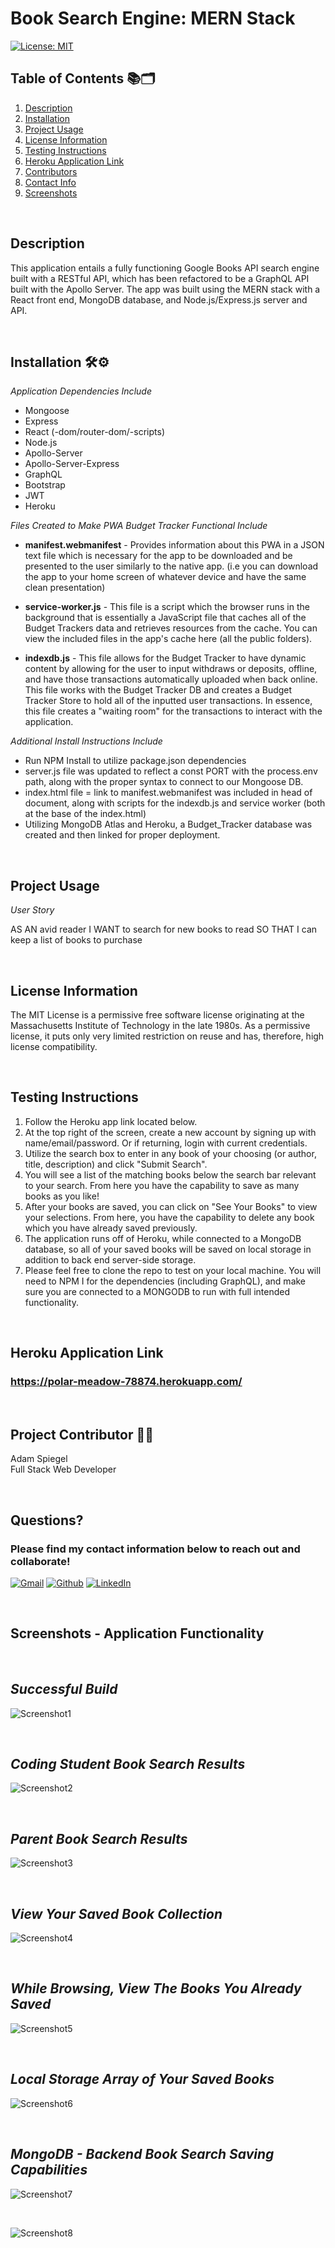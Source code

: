 # Book Search Engine: MERN Stack

[![License: MIT](https://img.shields.io/badge/License-MIT-yellow.svg)](https://opensource.org/licenses/MIT)

## Table of Contents :books::card_index_dividers:

1.  [Description](#Description)
2.  [Installation](#Installation)
3.  [Project Usage](#Project-Usage)
4.  [License Information](#License-Information)
5.  [Testing Instructions](#Testing-Instructions)
6.  [Heroku Application Link](#Heroku-Application-Link)
7.  [Contributors](#Project-Contributors)
8.  [Contact Info](#Questions)
9.  [Screenshots](#Screenshots)

<br>

## Description

This application entails a fully functioning Google Books API search engine built with a RESTful API, which has been refactored to be a GraphQL API built with the Apollo Server. The app was built using the MERN stack with a React front end, MongoDB database, and Node.js/Express.js server and API.

<br>

## Installation :hammer_and_wrench::gear:

_Application Dependencies Include_

- Mongoose
- Express
- React (-dom/router-dom/-scripts)
- Node.js
- Apollo-Server
- Apollo-Server-Express
- GraphQL
- Bootstrap
- JWT
- Heroku

_Files Created to Make PWA Budget Tracker Functional Include_

- **manifest.webmanifest** - Provides information about this PWA in a JSON text file which is necessary for the app to be downloaded and be presented to the user similarly to the native app. (i.e you can download the app to your home screen of whatever device and have the same clean presentation)

- **service-worker.js** - This file is a script which the browser runs in the background that is essentially a JavaScript file that caches all of the Budget Trackers data and retrieves resources from the cache. You can view the included files in the app's cache here (all the public folders).

- **indexdb.js** - This file allows for the Budget Tracker to have dynamic content by allowing for the user to input withdraws or deposits, offline, and have those transactions automatically uploaded when back online. This file works with the Budget Tracker DB and creates a Budget Tracker Store to hold all of the inputted user transactions. In essence, this file creates a "waiting room" for the transactions to interact with the application.

_Additional Install Instructions Include_

- Run NPM Install to utilize package.json dependencies
- server.js file was updated to reflect a const PORT with the process.env path, along with the proper syntax to connect to our Mongoose DB.
- index.html file = link to manifest.webmanifest was included in head of document, along with scripts for the indexdb.js and service worker (both at the base of the index.html)
- Utilizing MongoDB Atlas and Heroku, a Budget_Tracker database was created and then linked for proper deployment.

<br>

## Project Usage

_User Story_<br>

AS AN avid reader
I WANT to search for new books to read
SO THAT I can keep a list of books to purchase

<br>

## License Information

The MIT License is a permissive free software license originating at the Massachusetts Institute of Technology in the late 1980s. As a permissive license, it puts only very limited restriction on reuse and has, therefore, high license compatibility.

<br>

## Testing Instructions

1. Follow the Heroku app link located below.
2. At the top right of the screen, create a new account by signing up with name/email/password. Or if returning, login with current credentials.
3. Utilize the search box to enter in any book of your choosing (or author, title, description) and click "Submit Search".
4. You will see a list of the matching books below the search bar relevant to your search. From here you have the capability to save as many books as you like!
5. After your books are saved, you can click on "See Your Books" to view your selections. From here, you have the capability to delete any book which you have already saved previously.
6. The application runs off of Heroku, while connected to a MongoDB database, so all of your saved books will be saved on local storage in addition to back end server-side storage.
7. Please feel free to clone the repo to test on your local machine. You will need to NPM I for the dependencies (including GraphQL), and make sure you are connected to a MONGODB to run with full intended functionality.

<br>

## Heroku Application Link

### **https://polar-meadow-78874.herokuapp.com/**

<br>

## Project Contributor :man_technologist:

Adam Spiegel<br>
Full Stack Web Developer

<br>

## Questions?

### Please find my contact information below to reach out and collaborate!

[![Gmail](https://img.shields.io/badge/Gmail-D14836?style=for-the-badge&logo=gmail&logoColor=white)](mailto:AdamSpiegel23@gmail.com) [![Github](https://img.shields.io/badge/GitHub-100000?style=for-the-badge&logo=github&logoColor=white)](https://github.com/AdamSpiegel) [![LinkedIn](https://img.shields.io/badge/linkedin-%230077B5.svg?style=for-the-badge&logo=linkedin&logoColor=white)](https://www.linkedin.com/in/adam-spiegel-3086687/)

<br>

## Screenshots - Application Functionality

<br>

## _Successful Build_

![Screenshot1](./images/Screenshot1.png)

<br>

## _Coding Student Book Search Results_

![Screenshot2](images\Screenshot2.png)

<br>

## _Parent Book Search Results_

![Screenshot3](images\Screenshot3.png)

<br>

## _View Your Saved Book Collection_

![Screenshot4](images\Screenshot4.png)

<br>

## _While Browsing, View The Books You Already Saved_

![Screenshot5](\images\Screenshot5.png)

<br>

## _Local Storage Array of Your Saved Books_

![Screenshot6](\images\Screenshot6.png)

<br>

## _MongoDB - Backend Book Search Saving Capabilities_

![Screenshot7](\images\Screenshot7.png)

<br>

![Screenshot8](\images\Screenshot8.png)
